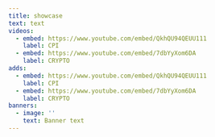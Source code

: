 ```yaml
---
title: showcase
text: text
videos:
  - embed: https://www.youtube.com/embed/QkhQU94QEUU111
    label: CPI
  - embed: https://www.youtube.com/embed/7dbYyXom6DA
    label: CRYPTO
adds:
  - embed: https://www.youtube.com/embed/QkhQU94QEUU111
    label: CPI
  - embed: https://www.youtube.com/embed/7dbYyXom6DA
    label: CRYPTO
banners:
  - image: ''
    text: Banner text
---
```

